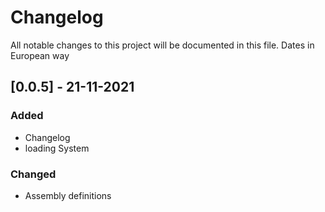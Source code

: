 # Changelog
All notable changes to this project will be documented in this file.
Dates in European way

## [0.0.5] - 21-11-2021
### Added
- Changelog
- loading System

### Changed
- Assembly definitions